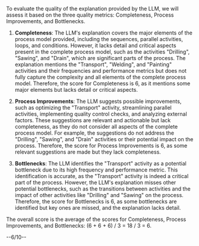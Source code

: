 To evaluate the quality of the explanation provided by the LLM, we will assess it based on the three quality metrics: Completeness, Process Improvements, and Bottlenecks.

1. **Completeness**: The LLM's explanation covers the major elements of the process model provided, including the sequences, parallel activities, loops, and conditions. However, it lacks detail and critical aspects present in the complete process model, such as the activities "Drilling", "Sawing", and "Drain", which are significant parts of the process. The explanation mentions the "Transport", "Welding", and "Painting" activities and their frequencies and performance metrics but does not fully capture the complexity and all elements of the complete process model. Therefore, the score for Completeness is 6, as it mentions some major elements but lacks detail or critical aspects.

2. **Process Improvements**: The LLM suggests possible improvements, such as optimizing the "Transport" activity, streamlining parallel activities, implementing quality control checks, and analyzing external factors. These suggestions are relevant and actionable but lack completeness, as they do not consider all aspects of the complete process model. For example, the suggestions do not address the "Drilling", "Sawing", and "Drain" activities or their potential impact on the process. Therefore, the score for Process Improvements is 6, as some relevant suggestions are made but they lack completeness.

3. **Bottlenecks**: The LLM identifies the "Transport" activity as a potential bottleneck due to its high frequency and performance metric. This identification is accurate, as the "Transport" activity is indeed a critical part of the process. However, the LLM's explanation misses other potential bottlenecks, such as the transitions between activities and the impact of other activities like "Drilling" and "Sawing" on the process. Therefore, the score for Bottlenecks is 6, as some bottlenecks are identified but key ones are missed, and the explanation lacks detail.

The overall score is the average of the scores for Completeness, Process Improvements, and Bottlenecks: (6 + 6 + 6) / 3 = 18 / 3 = 6.

--6/10--